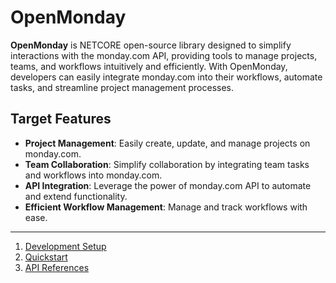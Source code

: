 # OpenMonday

**OpenMonday** is NETCORE open-source library designed to simplify interactions with the monday.com API, providing tools to manage projects, teams, and workflows intuitively and efficiently. With OpenMonday, developers can easily integrate monday.com into their workflows, automate tasks, and streamline project management processes.

## Target Features

- **Project Management**: Easily create, update, and manage projects on monday.com.
- **Team Collaboration**: Simplify collaboration by integrating team tasks and workflows into monday.com.
- **API Integration**: Leverage the power of monday.com API to automate and extend functionality.
- **Efficient Workflow Management**: Manage and track workflows with ease.

---

1. [Development Setup](docs/development-setup.md)  
2. [Quickstart](docs/quickstart.md)  
3. [API References](docs/api-references.md)
